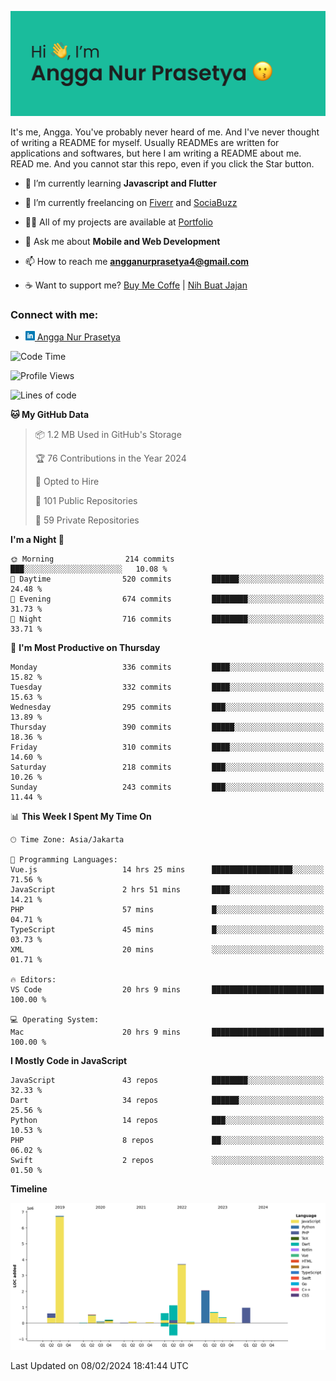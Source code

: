 ![Banner](https://github.com/prasetyanurangga/prasetyanurangga/blob/main/banner.png)

It's me, Angga. You've probably never heard of me. And I've never thought of writing a README for myself. Usually READMEs are written for applications and softwares, but here I am writing a README about me. READ me. And you cannot star this repo, even if you click the Star button.


- 🌱 I’m currently learning **Javascript and Flutter**

- 🔭 I’m currently freelancing on [Fiverr](https://www.fiverr.com/share/mYpyGx) and [SociaBuzz](https://www.sociabuzz.com/anggaprasetya/s/saya-akan-membuat-aplikasi-mobile-untuk-anda)

- 👨‍💻 All of my projects are available at [Portfolio](https://angganurprasetya.deno.dev)

- 💬 Ask me about **Mobile and Web Development**

- 📫 How to reach me **angganurprasetya4@gmail.com**

- ☕ Want to support me? [Buy Me Coffe](https://ko-fi.com/prasetyanurangga) | [Nih Buat Jajan](https://www.nihbuatjajan.com/prasetyanurangga)

<h3 align="left">Connect with me:</h3>
<ul>
<li> <a href="https://linkedin.com/in/angga-nur-prasetya-936687180" target="_blank"><img  src="https://raw.githubusercontent.com/prasetyanurangga/prasetyanurangga/main/linkedin.png" height="15" /> Angga Nur Prasetya </a> </li>
</ul>

<!--START_SECTION:waka-->
![Code Time](http://img.shields.io/badge/Code%20Time-146%20hrs%2055%20mins-blue)

![Profile Views](http://img.shields.io/badge/Profile%20Views-88-blue)

![Lines of code](https://img.shields.io/badge/From%20Hello%20World%20I%27ve%20Written-17.9%20million%20lines%20of%20code-blue)

**🐱 My GitHub Data** 

> 📦 1.2 MB Used in GitHub's Storage 
 > 
> 🏆 76 Contributions in the Year 2024
 > 
> 💼 Opted to Hire
 > 
> 📜 101 Public Repositories 
 > 
> 🔑 59 Private Repositories 
 > 
**I'm a Night 🦉** 

```text
🌞 Morning                214 commits         ███░░░░░░░░░░░░░░░░░░░░░░   10.08 % 
🌆 Daytime                520 commits         ██████░░░░░░░░░░░░░░░░░░░   24.48 % 
🌃 Evening                674 commits         ████████░░░░░░░░░░░░░░░░░   31.73 % 
🌙 Night                  716 commits         ████████░░░░░░░░░░░░░░░░░   33.71 % 
```
📅 **I'm Most Productive on Thursday** 

```text
Monday                   336 commits         ████░░░░░░░░░░░░░░░░░░░░░   15.82 % 
Tuesday                  332 commits         ████░░░░░░░░░░░░░░░░░░░░░   15.63 % 
Wednesday                295 commits         ███░░░░░░░░░░░░░░░░░░░░░░   13.89 % 
Thursday                 390 commits         █████░░░░░░░░░░░░░░░░░░░░   18.36 % 
Friday                   310 commits         ████░░░░░░░░░░░░░░░░░░░░░   14.60 % 
Saturday                 218 commits         ███░░░░░░░░░░░░░░░░░░░░░░   10.26 % 
Sunday                   243 commits         ███░░░░░░░░░░░░░░░░░░░░░░   11.44 % 
```


📊 **This Week I Spent My Time On** 

```text
🕑︎ Time Zone: Asia/Jakarta

💬 Programming Languages: 
Vue.js                   14 hrs 25 mins      ██████████████████░░░░░░░   71.56 % 
JavaScript               2 hrs 51 mins       ████░░░░░░░░░░░░░░░░░░░░░   14.21 % 
PHP                      57 mins             █░░░░░░░░░░░░░░░░░░░░░░░░   04.71 % 
TypeScript               45 mins             █░░░░░░░░░░░░░░░░░░░░░░░░   03.73 % 
XML                      20 mins             ░░░░░░░░░░░░░░░░░░░░░░░░░   01.71 % 

🔥 Editors: 
VS Code                  20 hrs 9 mins       █████████████████████████   100.00 % 

💻 Operating System: 
Mac                      20 hrs 9 mins       █████████████████████████   100.00 % 
```

**I Mostly Code in JavaScript** 

```text
JavaScript               43 repos            ████████░░░░░░░░░░░░░░░░░   32.33 % 
Dart                     34 repos            ██████░░░░░░░░░░░░░░░░░░░   25.56 % 
Python                   14 repos            ███░░░░░░░░░░░░░░░░░░░░░░   10.53 % 
PHP                      8 repos             ██░░░░░░░░░░░░░░░░░░░░░░░   06.02 % 
Swift                    2 repos             ░░░░░░░░░░░░░░░░░░░░░░░░░   01.50 % 
```



**Timeline**

![Lines of Code chart](https://raw.githubusercontent.com/prasetyanurangga/prasetyanurangga/main/assets/bar_graph.png)


 Last Updated on 08/02/2024 18:41:44 UTC
<!--END_SECTION:waka-->
